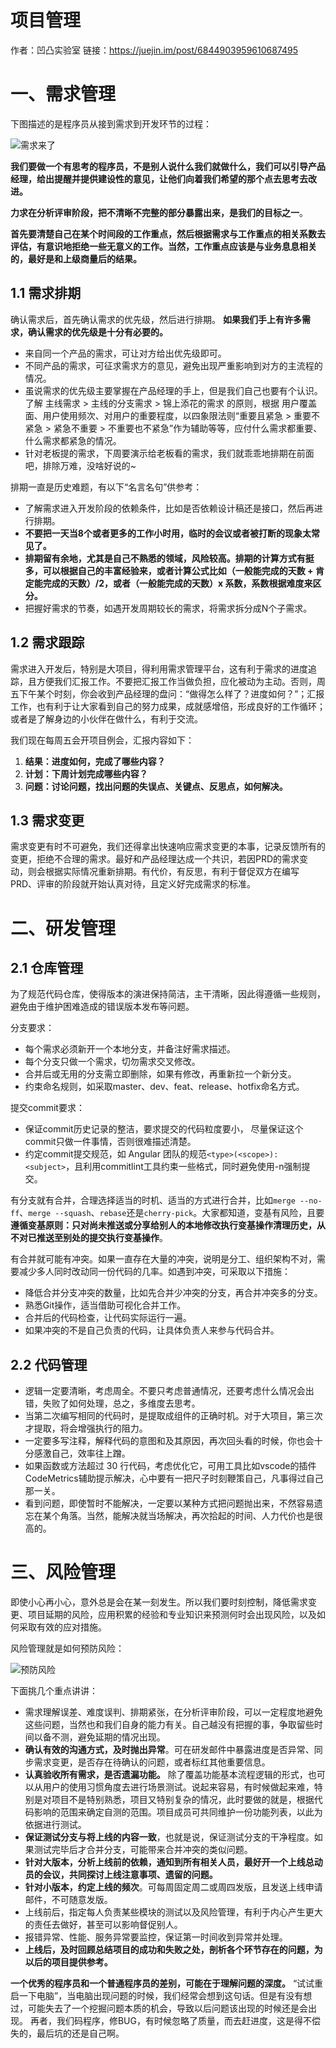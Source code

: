

# 项目管理

作者：凹凸实验室		链接：https://juejin.im/post/6844903959610687495

# 一、需求管理

下图描述的是程序员从接到需求到开发环节的过程：

![需求来了](https://user-gold-cdn.xitu.io/2019/10/9/16daf98df99355d5?imageView2/0/w/1280/h/960/format/webp/ignore-error/1)



**我们要做一个有思考的程序员，不是别人说什么我们就做什么，我们可以引导产品经理，给出提醒并提供建设性的意见，让他们向着我们希望的那个点去思考去改进。**

**力求在分析评审阶段，把不清晰不完整的部分暴露出来，是我们的目标之一**。

**首先要清楚自己在某个时间段的工作重点，然后根据需求与工作重点的相关系数去评估，有意识地拒绝一些无意义的工作。当然，工作重点应该是与业务息息相关的，最好是和上级商量后的结果。**



## 1.1 需求排期

确认需求后，首先确认需求的优先级，然后进行排期。 **如果我们手上有许多需求，确认需求的优先级是十分有必要的。**

- 来自同一个产品的需求，可让对方给出优先级即可。
- 不同产品的需求，可征求需求方的意见，避免出现严重影响到对方的主流程的情况。
- 虽说需求的优先级主要掌握在产品经理的手上，但是我们自己也要有个认识。 了解 主线需求 > 主线的分支需求 > 锦上添花的需求 的原则，根据 用户覆盖面、用户使用频次、对用户的重要程度，以四象限法则“重要且紧急 > 重要不紧急 > 紧急不重要 > 不重要也不紧急”作为辅助等等，应付什么需求都重要、什么需求都紧急的情况。
- 针对老板提的需求，下周要演示给老板看的需求，我们就乖乖地排期在前面吧，排除万难，没啥好说的~

排期一直是历史难题，有以下“名言名句”供参考：

- 了解需求进入开发阶段的依赖条件，比如是否依赖设计稿还是接口，然后再进行排期。
- **不要把一天当8个或者更多的工作小时用，临时的会议或者被打断的现象太常见了。**
- **排期留有余地，尤其是自己不熟悉的领域，风险较高。排期的计算方式有挺多，可以根据自己的丰富经验来，或者计算公式比如（一般能完成的天数 +  肯定能完成的天数）/2，或者（一般能完成的天数）x 系数，系数根据难度来区分。**
- 把握好需求的节奏，如遇开发周期较长的需求，将需求拆分成N个子需求。

## 1.2 需求跟踪

需求进入开发后，特别是大项目，得利用需求管理平台，这有利于需求的进度追踪，且方便我们汇报工作。不要把汇报工作当做负担，应化被动为主动。否则，周五下午某个时刻，你会收到产品经理的盘问：“做得怎么样了？进度如何？”；汇报工作，也有利于让大家看到自己的努力成果，成就感增倍，形成良好的工作循环；或者是了解身边的小伙伴在做什么，有利于交流。

我们现在每周五会开项目例会，汇报内容如下：

1. **结果：进度如何，完成了哪些内容？**
2. **计划：下周计划完成哪些内容？**
3. **问题：讨论问题，找出问题的失误点、关键点、反思点，如何解决。**

## 1.3 需求变更

需求变更有时不可避免，我们还得拿出快速响应需求变更的本事，记录反馈所有的变更，拒绝不合理的需求。最好和产品经理达成一个共识，若因PRD的需求变动，则会根据实际情况重新排期。有代价，有反思，有利于督促双方在编写PRD、评审的阶段就开始认真对待，且定义好完成需求的标准。

# 二、研发管理

## 2.1 仓库管理

为了规范代码仓库，使得版本的演进保持简洁，主干清晰，因此得遵循一些规则，避免由于维护困难造成的错误版本发布等问题。

分支要求：

- 每个需求必须新开一个本地分支，并备注好需求描述。
- 每个分支只做一个需求，切勿需求交叉修改。
- 合并后或无用的分支需立即删除，如果有修改，再重新拉一个新分支。
- 约束命名规则，如采取master、dev、feat、release、hotfix命名方式。

提交commit要求：

- 保证commit历史记录的整洁，要求提交的代码粒度要小， 尽量保证这个 commit只做一件事情，否则很难描述清楚。
- 约定commit提交规范，如 Angular 团队的规范`<type>(<scope>): <subject>`，且利用commitlint工具约束一些格式，同时避免使用-n强制提交。

有分支就有合并，合理选择适当的时机、适当的方式进行合并，比如`merge --no-ff`、`merge --squash`、`rebase`还是`cherry-pick`。大家都知道，变基有风险，且要**遵循变基原则：只对尚未推送或分享给别人的本地修改执行变基操作清理历史，从不对已推送至别处的提交执行变基操作**。

有合并就可能有冲突。如果一直存在大量的冲突，说明是分工、组织架构不对，需要减少多人同时改动同一份代码的几率。如遇到冲突，可采取以下措施：

- 降低合并分支冲突的数量，比如先合并少冲突的分支，再合并冲突多的分支。
- 熟悉Git操作，适当借助可视化合并工作。
- 合并后的代码检查，让代码实际运行一遍。
- 如果冲突的不是自己负责的代码，让具体负责人来参与代码合并。

## 2.2 代码管理

- 逻辑一定要清晰，考虑周全。不要只考虑普通情况，还要考虑什么情况会出错，失败了如何处理，总之，多维度去思考。
- 当第二次编写相同的代码时，是提取成组件的正确时机。对于大项目，第三次才提取，将会增强执行的阻力。
- 一定要多写注释，解释代码的意图和及其原因，再次回头看的时候，你也会十分感激自己，效率往上蹭。
- 如果函数或方法超过 30 行代码，考虑优化它，可用工具比如vscode的插件CodeMetrics辅助提示解决，心中要有一把尺子时刻鞭策自己，凡事得过自己那一关。
- 看到问题，即使暂时不能解决，一定要以某种方式把问题抛出来，不然容易遗忘在某个角落。当然，能解决就当场解决，再次拾起的时间、人力代价也是很高的。

# 三、风险管理

即使小心再小心，意外总是会在某一刻发生。所以我们要时刻控制，降低需求变更、项目延期的风险，应用积累的经验和专业知识来预测何时会出现风险，以及如何采取有效的应对措施。

风险管理就是如何预防风险：

![预防风险](https://user-gold-cdn.xitu.io/2019/10/9/16daf98df9c7de09?imageView2/0/w/1280/h/960/format/webp/ignore-error/1)



下面挑几个重点讲讲：

- 需求理解误差、难度误判、排期紧张，在分析评审阶段，可以一定程度地避免这些问题，当然也和我们自身的能力有关。自己越没有把握的事，争取留些时间以备不测，避免延期的情况出现。
- **确认有效的沟通方式，及时抛出异常**。可在研发邮件中暴露进度是否异常、同步需求变更，是否存在待确认的问题，或者标红其他重要信息。
- **认真验收所有需求，是否遗漏功能。** 除了覆盖功能基本流程逻辑的形式，也可以从用户的使用习惯角度去进行场景测试。说起来容易，有时候做起来难，特别是对项目不是特别熟悉，项目又特别复杂的情况，此时要做的就是，根据代码影响的范围来确定自测的范围。项目成员可共同维护一份功能列表，以此为依据进行测试。
- **保证测试分支与将上线的内容一致**，也就是说，保证测试分支的干净程度。如果测试完毕后才合并分支，可能带来合并冲突的类似问题。
- **针对大版本，分析上线前的依赖，通知到所有相关人员，最好开一个上线总动员的会议，共同探讨上线注意事项、遗留的问题。**
- **针对小版本，约定上线的频次**。可每周固定周二或周四发版，且发送上线申请邮件，不可随意发版。
- 上线前后，指定每人负责某些模块的测试以及风险管理，有利于内心产生更大的责任去做好，甚至可以影响督促别人。
- 报错异常、性能、服务异常要监控，保证第一时间收到异常并处理。
- **上线后，及时回顾总结项目的成功和失败之处，剖析各个环节存在的问题，为以后的项目提供参考。**

**一个优秀的程序员和一个普通程序员的差别，可能在于理解问题的深度。** “试试重启一下电脑”，当电脑出现问题的时候，我们经常会想到这句话。但是有没有想过，可能失去了一个挖掘问题本质的机会，导致以后问题该出现的时候还是会出现。 再者，我们码程序，修BUG，有时候忽略了质量，而去赶进度，这是得不偿失的，最后坑的还是自己啊。

